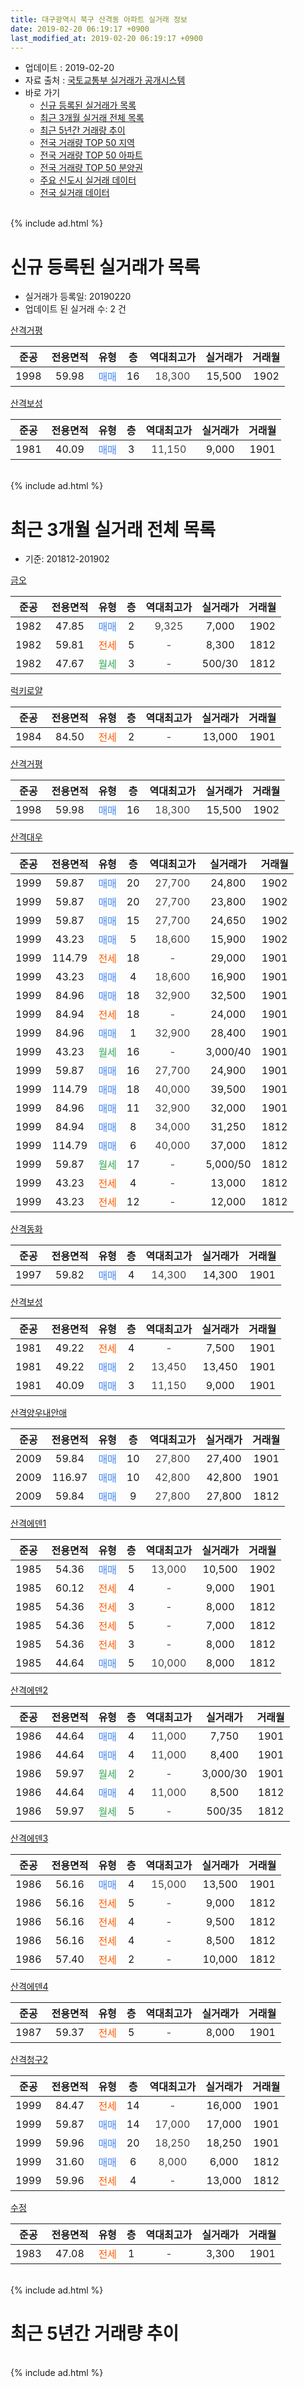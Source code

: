 ```yaml
---
title: 대구광역시 북구 산격동 아파트 실거래 정보
date: 2019-02-20 06:19:17 +0900
last_modified_at: 2019-02-20 06:19:17 +0900
---
```


* 업데이트 : 2019-02-20
* 자료 출처 : [국토교통부 실거래가 공개시스템](http://rt.molit.go.kr)
* 바로 가기
    * [신규 등록된 실거래가 목록](#신규-등록된-실거래가-목록)
    * [최근 3개월 실거래 전체 목록](#최근-3개월-실거래-전체-목록)
    * [최근 5년간 거래량 추이](#최근-5년간-거래량-추이)
    * [전국 거래량 TOP 50 지역](https://inasie.github.io/apt-trade-info/최근-3개월-전국에서-가장-거래가-많이-발생한-지역)
    * [전국 거래량 TOP 50 아파트](https://inasie.github.io/apt-trade-info/최근-3개월-전국에서-가장-거래가-많이-발생한-아파트)
    * [전국 거래량 TOP 50 분양권](https://inasie.github.io/apt-trade-info/최근-3개월-전국에서-가장-거래가-많이-발생한-분양권)
    * [주요 신도시 실거래 데이터](https://inasie.github.io/apt-trade-info/주요-신도시)
    * [전국 실거래 데이터](https://inasie.github.io/apt-trade-info/전국)
<br>
{% include ad.html %}
<br>

# 신규 등록된 실거래가 목록
* 실거래가 등록일: 20190220
* 업데이트 된 실거래 수: 2 건


[산격거평](https://search.naver.com/search.naver?query=%EB%8C%80%EA%B5%AC%EA%B4%91%EC%97%AD%EC%8B%9C+%EB%B6%81%EA%B5%AC+%EC%82%B0%EA%B2%A9%EB%8F%99+%EC%82%B0%EA%B2%A9%EA%B1%B0%ED%8F%89)

|준공|전용면적|유형|층|역대최고가|실거래가|거래월|
|:---:|:---:|:---:|:---:|:---:|:---:|:---:|
|1998|59.98|<span style="color:#4285f3">매매</span>|16|<span style="color:#444444">18,300</span>|15,500|1902|

[산격보성](https://search.naver.com/search.naver?query=%EB%8C%80%EA%B5%AC%EA%B4%91%EC%97%AD%EC%8B%9C+%EB%B6%81%EA%B5%AC+%EC%82%B0%EA%B2%A9%EB%8F%99+%EC%82%B0%EA%B2%A9%EB%B3%B4%EC%84%B1)

|준공|전용면적|유형|층|역대최고가|실거래가|거래월|
|:---:|:---:|:---:|:---:|:---:|:---:|:---:|
|1981|40.09|<span style="color:#4285f3">매매</span>|3|<span style="color:#444444">11,150</span>|9,000|1901|


<br>
{% include ad.html %}
<br>

# 최근 3개월 실거래 전체 목록
* 기준: 201812-201902


[금오](https://search.naver.com/search.naver?query=%EB%8C%80%EA%B5%AC%EA%B4%91%EC%97%AD%EC%8B%9C+%EB%B6%81%EA%B5%AC+%EC%82%B0%EA%B2%A9%EB%8F%99+%EA%B8%88%EC%98%A4)

|준공|전용면적|유형|층|역대최고가|실거래가|거래월|
|:---:|:---:|:---:|:---:|:---:|:---:|:---:|
|1982|47.85|<span style="color:#4285f3">매매</span>|2|<span style="color:#444444">9,325</span>|7,000|1902|
|1982|59.81|<span style="color:#ff5a00">전세</span>|5|<span style="color:#444444">-</span>|8,300|1812|
|1982|47.67|<span style="color:#34a853">월세</span>|3|<span style="color:#444444">-</span>|500/30|1812|

[럭키로얄](https://search.naver.com/search.naver?query=%EB%8C%80%EA%B5%AC%EA%B4%91%EC%97%AD%EC%8B%9C+%EB%B6%81%EA%B5%AC+%EC%82%B0%EA%B2%A9%EB%8F%99+%EB%9F%AD%ED%82%A4%EB%A1%9C%EC%96%84)

|준공|전용면적|유형|층|역대최고가|실거래가|거래월|
|:---:|:---:|:---:|:---:|:---:|:---:|:---:|
|1984|84.50|<span style="color:#ff5a00">전세</span>|2|<span style="color:#444444">-</span>|13,000|1901|

[산격거평](https://search.naver.com/search.naver?query=%EB%8C%80%EA%B5%AC%EA%B4%91%EC%97%AD%EC%8B%9C+%EB%B6%81%EA%B5%AC+%EC%82%B0%EA%B2%A9%EB%8F%99+%EC%82%B0%EA%B2%A9%EA%B1%B0%ED%8F%89)

|준공|전용면적|유형|층|역대최고가|실거래가|거래월|
|:---:|:---:|:---:|:---:|:---:|:---:|:---:|
|1998|59.98|<span style="color:#4285f3">매매</span>|16|<span style="color:#444444">18,300</span>|15,500|1902|

[산격대우](https://search.naver.com/search.naver?query=%EB%8C%80%EA%B5%AC%EA%B4%91%EC%97%AD%EC%8B%9C+%EB%B6%81%EA%B5%AC+%EC%82%B0%EA%B2%A9%EB%8F%99+%EC%82%B0%EA%B2%A9%EB%8C%80%EC%9A%B0)

|준공|전용면적|유형|층|역대최고가|실거래가|거래월|
|:---:|:---:|:---:|:---:|:---:|:---:|:---:|
|1999|59.87|<span style="color:#4285f3">매매</span>|20|<span style="color:#444444">27,700</span>|24,800|1902|
|1999|59.87|<span style="color:#4285f3">매매</span>|20|<span style="color:#444444">27,700</span>|23,800|1902|
|1999|59.87|<span style="color:#4285f3">매매</span>|15|<span style="color:#444444">27,700</span>|24,650|1902|
|1999|43.23|<span style="color:#4285f3">매매</span>|5|<span style="color:#444444">18,600</span>|15,900|1902|
|1999|114.79|<span style="color:#ff5a00">전세</span>|18|<span style="color:#444444">-</span>|29,000|1901|
|1999|43.23|<span style="color:#4285f3">매매</span>|4|<span style="color:#444444">18,600</span>|16,900|1901|
|1999|84.96|<span style="color:#4285f3">매매</span>|18|<span style="color:#444444">32,900</span>|32,500|1901|
|1999|84.94|<span style="color:#ff5a00">전세</span>|18|<span style="color:#444444">-</span>|24,000|1901|
|1999|84.96|<span style="color:#4285f3">매매</span>|1|<span style="color:#444444">32,900</span>|28,400|1901|
|1999|43.23|<span style="color:#34a853">월세</span>|16|<span style="color:#444444">-</span>|3,000/40|1901|
|1999|59.87|<span style="color:#4285f3">매매</span>|16|<span style="color:#444444">27,700</span>|24,900|1901|
|1999|114.79|<span style="color:#4285f3">매매</span>|18|<span style="color:#444444">40,000</span>|39,500|1901|
|1999|84.96|<span style="color:#4285f3">매매</span>|11|<span style="color:#444444">32,900</span>|32,000|1901|
|1999|84.94|<span style="color:#4285f3">매매</span>|8|<span style="color:#444444">34,000</span>|31,250|1812|
|1999|114.79|<span style="color:#4285f3">매매</span>|6|<span style="color:#444444">40,000</span>|37,000|1812|
|1999|59.87|<span style="color:#34a853">월세</span>|17|<span style="color:#444444">-</span>|5,000/50|1812|
|1999|43.23|<span style="color:#ff5a00">전세</span>|4|<span style="color:#444444">-</span>|13,000|1812|
|1999|43.23|<span style="color:#ff5a00">전세</span>|12|<span style="color:#444444">-</span>|12,000|1812|

[산격동화](https://search.naver.com/search.naver?query=%EB%8C%80%EA%B5%AC%EA%B4%91%EC%97%AD%EC%8B%9C+%EB%B6%81%EA%B5%AC+%EC%82%B0%EA%B2%A9%EB%8F%99+%EC%82%B0%EA%B2%A9%EB%8F%99%ED%99%94)

|준공|전용면적|유형|층|역대최고가|실거래가|거래월|
|:---:|:---:|:---:|:---:|:---:|:---:|:---:|
|1997|59.82|<span style="color:#4285f3">매매</span>|4|<span style="color:#444444">14,300</span>|14,300|1901|

[산격보성](https://search.naver.com/search.naver?query=%EB%8C%80%EA%B5%AC%EA%B4%91%EC%97%AD%EC%8B%9C+%EB%B6%81%EA%B5%AC+%EC%82%B0%EA%B2%A9%EB%8F%99+%EC%82%B0%EA%B2%A9%EB%B3%B4%EC%84%B1)

|준공|전용면적|유형|층|역대최고가|실거래가|거래월|
|:---:|:---:|:---:|:---:|:---:|:---:|:---:|
|1981|49.22|<span style="color:#ff5a00">전세</span>|4|<span style="color:#444444">-</span>|7,500|1901|
|1981|49.22|<span style="color:#4285f3">매매</span>|2|<span style="color:#444444">13,450</span>|13,450|1901|
|1981|40.09|<span style="color:#4285f3">매매</span>|3|<span style="color:#444444">11,150</span>|9,000|1901|

[산격양우내안애](https://search.naver.com/search.naver?query=%EB%8C%80%EA%B5%AC%EA%B4%91%EC%97%AD%EC%8B%9C+%EB%B6%81%EA%B5%AC+%EC%82%B0%EA%B2%A9%EB%8F%99+%EC%82%B0%EA%B2%A9%EC%96%91%EC%9A%B0%EB%82%B4%EC%95%88%EC%95%A0)

|준공|전용면적|유형|층|역대최고가|실거래가|거래월|
|:---:|:---:|:---:|:---:|:---:|:---:|:---:|
|2009|59.84|<span style="color:#4285f3">매매</span>|10|<span style="color:#444444">27,800</span>|27,400|1901|
|2009|116.97|<span style="color:#4285f3">매매</span>|10|<span style="color:#444444">42,800</span>|42,800|1901|
|2009|59.84|<span style="color:#4285f3">매매</span>|9|<span style="color:#444444">27,800</span>|27,800|1812|

[산격에덴1](https://search.naver.com/search.naver?query=%EB%8C%80%EA%B5%AC%EA%B4%91%EC%97%AD%EC%8B%9C+%EB%B6%81%EA%B5%AC+%EC%82%B0%EA%B2%A9%EB%8F%99+%EC%82%B0%EA%B2%A9%EC%97%90%EB%8D%B41)

|준공|전용면적|유형|층|역대최고가|실거래가|거래월|
|:---:|:---:|:---:|:---:|:---:|:---:|:---:|
|1985|54.36|<span style="color:#4285f3">매매</span>|5|<span style="color:#444444">13,000</span>|10,500|1902|
|1985|60.12|<span style="color:#ff5a00">전세</span>|4|<span style="color:#444444">-</span>|9,000|1901|
|1985|54.36|<span style="color:#ff5a00">전세</span>|3|<span style="color:#444444">-</span>|8,000|1812|
|1985|54.36|<span style="color:#ff5a00">전세</span>|5|<span style="color:#444444">-</span>|7,000|1812|
|1985|54.36|<span style="color:#ff5a00">전세</span>|3|<span style="color:#444444">-</span>|8,000|1812|
|1985|44.64|<span style="color:#4285f3">매매</span>|5|<span style="color:#444444">10,000</span>|8,000|1812|

[산격에덴2](https://search.naver.com/search.naver?query=%EB%8C%80%EA%B5%AC%EA%B4%91%EC%97%AD%EC%8B%9C+%EB%B6%81%EA%B5%AC+%EC%82%B0%EA%B2%A9%EB%8F%99+%EC%82%B0%EA%B2%A9%EC%97%90%EB%8D%B42)

|준공|전용면적|유형|층|역대최고가|실거래가|거래월|
|:---:|:---:|:---:|:---:|:---:|:---:|:---:|
|1986|44.64|<span style="color:#4285f3">매매</span>|4|<span style="color:#444444">11,000</span>|7,750|1901|
|1986|44.64|<span style="color:#4285f3">매매</span>|4|<span style="color:#444444">11,000</span>|8,400|1901|
|1986|59.97|<span style="color:#34a853">월세</span>|2|<span style="color:#444444">-</span>|3,000/30|1901|
|1986|44.64|<span style="color:#4285f3">매매</span>|4|<span style="color:#444444">11,000</span>|8,500|1812|
|1986|59.97|<span style="color:#34a853">월세</span>|5|<span style="color:#444444">-</span>|500/35|1812|


<script async src="//pagead2.googlesyndication.com/pagead/js/adsbygoogle.js"></script>
<!-- 기본 -->
<ins class="adsbygoogle"
     style="display:block"
     data-ad-client="ca-pub-2446590836940007"
     data-ad-slot="1659523306"
     data-ad-format="auto"
     data-full-width-responsive="true"></ins>
<script>
(adsbygoogle = window.adsbygoogle || []).push({});
</script>


[산격에덴3](https://search.naver.com/search.naver?query=%EB%8C%80%EA%B5%AC%EA%B4%91%EC%97%AD%EC%8B%9C+%EB%B6%81%EA%B5%AC+%EC%82%B0%EA%B2%A9%EB%8F%99+%EC%82%B0%EA%B2%A9%EC%97%90%EB%8D%B43)

|준공|전용면적|유형|층|역대최고가|실거래가|거래월|
|:---:|:---:|:---:|:---:|:---:|:---:|:---:|
|1986|56.16|<span style="color:#4285f3">매매</span>|4|<span style="color:#444444">15,000</span>|13,500|1901|
|1986|56.16|<span style="color:#ff5a00">전세</span>|5|<span style="color:#444444">-</span>|9,000|1812|
|1986|56.16|<span style="color:#ff5a00">전세</span>|4|<span style="color:#444444">-</span>|9,500|1812|
|1986|56.16|<span style="color:#ff5a00">전세</span>|4|<span style="color:#444444">-</span>|8,500|1812|
|1986|57.40|<span style="color:#ff5a00">전세</span>|2|<span style="color:#444444">-</span>|10,000|1812|

[산격에덴4](https://search.naver.com/search.naver?query=%EB%8C%80%EA%B5%AC%EA%B4%91%EC%97%AD%EC%8B%9C+%EB%B6%81%EA%B5%AC+%EC%82%B0%EA%B2%A9%EB%8F%99+%EC%82%B0%EA%B2%A9%EC%97%90%EB%8D%B44)

|준공|전용면적|유형|층|역대최고가|실거래가|거래월|
|:---:|:---:|:---:|:---:|:---:|:---:|:---:|
|1987|59.37|<span style="color:#ff5a00">전세</span>|5|<span style="color:#444444">-</span>|8,000|1901|

[산격청구2](https://search.naver.com/search.naver?query=%EB%8C%80%EA%B5%AC%EA%B4%91%EC%97%AD%EC%8B%9C+%EB%B6%81%EA%B5%AC+%EC%82%B0%EA%B2%A9%EB%8F%99+%EC%82%B0%EA%B2%A9%EC%B2%AD%EA%B5%AC2)

|준공|전용면적|유형|층|역대최고가|실거래가|거래월|
|:---:|:---:|:---:|:---:|:---:|:---:|:---:|
|1999|84.47|<span style="color:#ff5a00">전세</span>|14|<span style="color:#444444">-</span>|16,000|1901|
|1999|59.87|<span style="color:#4285f3">매매</span>|14|<span style="color:#444444">17,000</span>|17,000|1901|
|1999|59.96|<span style="color:#4285f3">매매</span>|20|<span style="color:#444444">18,250</span>|18,250|1901|
|1999|31.60|<span style="color:#4285f3">매매</span>|6|<span style="color:#444444">8,000</span>|6,000|1812|
|1999|59.96|<span style="color:#ff5a00">전세</span>|4|<span style="color:#444444">-</span>|13,000|1812|

[수정](https://search.naver.com/search.naver?query=%EB%8C%80%EA%B5%AC%EA%B4%91%EC%97%AD%EC%8B%9C+%EB%B6%81%EA%B5%AC+%EC%82%B0%EA%B2%A9%EB%8F%99+%EC%88%98%EC%A0%95)

|준공|전용면적|유형|층|역대최고가|실거래가|거래월|
|:---:|:---:|:---:|:---:|:---:|:---:|:---:|
|1983|47.08|<span style="color:#ff5a00">전세</span>|1|<span style="color:#444444">-</span>|3,300|1901|


<br>
{% include ad.html %}
<br>

# 최근 5년간 거래량 추이


<div style="width:100%;">
    <canvas id="deal_progress" height="200"></canvas>
</div>

<script>
new Chart(document.getElementById("deal_progress"), {
    type: 'line',
    data: {
        labels: ['201402','201403','201404','201405','201406','201407','201408','201409','201410','201411','201412','201501','201502','201503','201504','201505','201506','201507','201508','201509','201510','201511','201512','201601','201602','201603','201604','201605','201606','201607','201608','201609','201610','201611','201612','201701','201702','201703','201704','201705','201706','201707','201708','201709','201710','201711','201712','201801','201802','201803','201804','201805','201806','201807','201808','201809','201810','201811','201812','201901','201902'],
        datasets: [{
            label: '매매',
            pointRadius: 1,
            data: [26, 33, 21, 24, 19, 20, 17, 30, 32, 19, 18, 15, 16, 27, 26, 25, 22, 19, 18, 23, 14, 10, 5, 5, 5, 14, 10, 13, 7, 14, 12, 15, 16, 10, 10, 14, 17, 13, 10, 16, 20, 18, 15, 16, 19, 22, 12, 10, 16, 29, 20, 22, 23, 11, 17, 22, 25, 15, 6, 16, 7],
            borderColor: "rgba(255, 201, 14, 1)",
            backgroundColor: "rgba(255, 201, 14, 0.5)",
            fill: false,
            lineTension: 0
        },{
            label: '전월세',
            pointRadius: 1,
            data: [15, 14, 12, 10, 11, 15, 6, 7, 13, 10, 16, 10, 5, 9, 16, 6, 11, 10, 13, 7, 10, 8, 9, 20, 17, 14, 7, 10, 11, 7, 6, 3, 6, 7, 8, 8, 13, 12, 7, 9, 10, 9, 10, 13, 8, 7, 14, 16, 11, 22, 19, 11, 12, 3, 8, 6, 8, 7, 14, 10, 0],
            borderColor: "rgba(0, 141, 185, 1)",
            backgroundColor: "rgba(0, 141, 185, 0.5)",
            fill: false,
            lineTension: 0
        }
        ]
    },
    options: {
        responsive: true,
        title: {
            display: false
        },
        tooltips: {
            mode: 'index',
            intersect: false
        },
        hover: {
            mode: 'nearest',
            intersect: true
        },
        scales: {
            xAxes: [{
                display: true,
                scaleLabel: {
                    display: true,
                    labelString: '년/월'
                }
            }],
            yAxes: [{
                display: true,
                ticks: {
                    suggestedMin: 0,
                },
                scaleLabel: {
                    display: true,
                    labelString: '실거래 수'
                }
            }]
        }
    }
});

</script>


<br>
{% include ad.html %}
<br>

